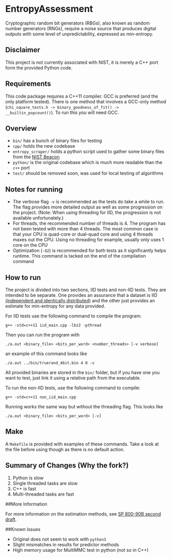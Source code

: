 # EntropyAssessment
Cryptographic random bit generators (RBGs), also known as random number generators (RNGs), require a noise source that produces digital outputs with some level of unpredictability, expressed as min-entropy. 

## Disclaimer
This project is not currently associated with NIST, it is merely a C++ port form the provided Python code. 

## Requirements

This code package requires a C++11 compiler. GCC is preferred (and the only platform tested). There is one method that involves a GCC-only method (`chi_square_tests.h -> binary_goodness_of_fit() -> __builtin_popcount()`). To run this you will need GCC.

## Overview

* `bin/` has a bunch of binary files for testing
* `cpp/` holds the new codebase
* `entropy_scraper/` holds a python script used to gather some binary files from the [NIST Beacon](http://www.nist.gov/itl/csd/ct/nist_beacon.cfm)
* `python/` is the original codebase which is much more readable than the `c++` port
* `test/` should be removed soon, was used for local testing of algorithms

## Notes for running

* The verbose flag `-v` is recommended as the tests do take a while to run. The flag provides more detailed output as well as some progression on the project. (Note: When using threading for IID, the progression is not available unfortunately.)
* For threads, the recommended number of threads is 4. The program has not been tested with more than 4 threads. The most common case is that your CPU is quad-core or dual-quad core and using 4 threads maxes out the CPU. Using no threading for example, usually only uses 1 core on the CPU
* Optimization (`-O2`) is recommended for both tests as it significantly helps runtime. This command is tacked on the end of the compilation command

## How to run

The project is divided into two sections, IID tests and non-IID tests. They are intended to be separate. One provides an assurance that a dataset is IID [(independent and identically distributed)](https://en.wikipedia.org/wiki/Independent_and_identically_distributed_random_variables) and the other just provides an estimate for min-entropy for any data provided. 

For IID tests use the following command to compile the program:

    g++ -std=c++11 iid_main.cpp -lbz2 -pthread

Then you can run the program with

	./a.out <binary_file> <bits_per_word> <number_threads> [-v verbose]

an example of this command looks like

	./a.out ../bin/truerand_4bit.bin 4 0 -v

All provided binaries are stored in the `bin/` folder, but if you have one you want to test, just link it using a relative path from the executable.

To run the non-IID tests, use the following command to compile:

    g++ -std=c++11 non_iid_main.cpp

Running works the same way but without the threading flag. This looks like

	./a.out <binary_file> <bits_per_word> [-v]

## Make

A `Makefile` is provided with examples of these commands. Take a look at the file before using though as there is no default action.

## Summary of Changes (Why the fork?)

1. Python is slow
2. Single threaded tasks are slow
3. C++ is fast
4. Multi-threaded tasks are fast

##More Information

For more information on the estimation methods, see [SP 800-90B second draft](http://csrc.nist.gov/publications/drafts/800-90/sp800-90b_second_draft.pdf).

##Known Issues

* Original does not seem to work with `python3`
* Slight mismatches in results for predictor methods
* High memory usage for MultiMMC test in python (not so in C++)
